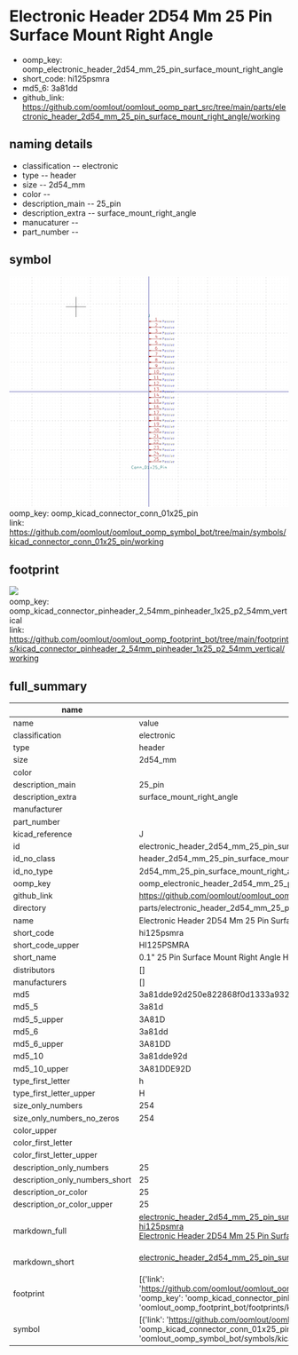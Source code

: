 # Electronic Header 2D54 Mm 25 Pin Surface Mount Right Angle

  
* oomp_key: oomp_electronic_header_2d54_mm_25_pin_surface_mount_right_angle 
* short_code: hi125psmra
* md5_6: 3a81dd  
* github_link: https://github.com/oomlout/oomlout_oomp_part_src/tree/main/parts/electronic_header_2d54_mm_25_pin_surface_mount_right_angle/working  
## naming details
* classification -- electronic
* type -- header
* size -- 2d54_mm
* color -- 
* description_main -- 25_pin
* description_extra -- surface_mount_right_angle
* manucaturer -- 
* part_number -- 



## symbol

![](symbol/0/working/working_600.png)  
oomp_key: oomp_kicad_connector_conn_01x25_pin  
link: https://github.com/oomlout/oomlout_oomp_symbol_bot/tree/main/symbols/kicad_connector_conn_01x25_pin/working  

## footprint

![](footprint/0/working/working_600.png)  
oomp_key: oomp_kicad_connector_pinheader_2_54mm_pinheader_1x25_p2_54mm_vertical  
link: https://github.com/oomlout/oomlout_oomp_footprint_bot/tree/main/footprints/kicad_connector_pinheader_2_54mm_pinheader_1x25_p2_54mm_vertical/working  

## full_summary
| name | value | 
| --- | --- | 
| name | value | 
| classification | electronic | 
| type | header | 
| size | 2d54_mm | 
| color |  | 
| description_main | 25_pin | 
| description_extra | surface_mount_right_angle | 
| manufacturer |  | 
| part_number |  | 
| kicad_reference | J | 
| id | electronic_header_2d54_mm_25_pin_surface_mount_right_angle | 
| id_no_class | header_2d54_mm_25_pin_surface_mount_right_angle | 
| id_no_type | 2d54_mm_25_pin_surface_mount_right_angle | 
| oomp_key | oomp_electronic_header_2d54_mm_25_pin_surface_mount_right_angle | 
| github_link | https://github.com/oomlout/oomlout_oomp_part_src/tree/main/parts/electronic_header_2d54_mm_25_pin_surface_mount_right_angle/working | 
| directory | parts/electronic_header_2d54_mm_25_pin_surface_mount_right_angle | 
| name | Electronic Header 2D54 Mm 25 Pin Surface Mount Right Angle | 
| short_code | hi125psmra | 
| short_code_upper | HI125PSMRA | 
| short_name | 0.1" 25 Pin Surface Mount Right Angle Header | 
| distributors | [] | 
| manufacturers | [] | 
| md5 | 3a81dde92d250e822868f0d1333a932a | 
| md5_5 | 3a81d | 
| md5_5_upper | 3A81D | 
| md5_6 | 3a81dd | 
| md5_6_upper | 3A81DD | 
| md5_10 | 3a81dde92d | 
| md5_10_upper | 3A81DDE92D | 
| type_first_letter | h | 
| type_first_letter_upper | H | 
| size_only_numbers | 254 | 
| size_only_numbers_no_zeros | 254 | 
| color_upper |  | 
| color_first_letter |  | 
| color_first_letter_upper |  | 
| description_only_numbers | 25 | 
| description_only_numbers_short | 25 | 
| description_or_color | 25 | 
| description_or_color_upper | 25 | 
| markdown_full | [electronic_header_2d54_mm_25_pin_surface_mount_right_angle](https://github.com/oomlout/oomlout_oomp_part_src/tree/main/parts/electronic_header_2d54_mm_25_pin_surface_mount_right_angle/working)<br>[hi125psmra](https://github.com/oomlout/oomlout_oomp_part_src/tree/main/parts/electronic_header_2d54_mm_25_pin_surface_mount_right_angle/working)<br>[Electronic Header 2D54 Mm 25 Pin Surface Mount Right Angle](https://github.com/oomlout/oomlout_oomp_part_src/tree/main/parts/electronic_header_2d54_mm_25_pin_surface_mount_right_angle/working)<br><br> | 
| markdown_short | [electronic_header_2d54_mm_25_pin_surface_mount_right_angle](https://github.com/oomlout/oomlout_oomp_part_src/tree/main/parts/electronic_header_2d54_mm_25_pin_surface_mount_right_angle/working)<br><br> | 
| footprint | [{'link': 'https://github.com/oomlout/oomlout_oomp_footprint_bot/tree/main/foootprntss/kicad_connector_pinheader_2_54mm_pinheader_1x25_p2_54mm_vertical', 'oomp_key': 'oomp_kicad_connector_pinheader_2_54mm_pinheader_1x25_p2_54mm_vertical', 'directory': 'oomlout_oomp_footprint_bot/footprints/kicad_connector_pinheader_2_54mm_pinheader_1x25_p2_54mm_vertical//working/working.kicad_mod'}] | 
| symbol | [{'link': 'https://github.com/oomlout/oomlout_oomp_symbol_bot/tree/main/symbols/kicad_connector_conn_01x25_pin', 'oomp_key': 'oomp_kicad_connector_conn_01x25_pin', 'directory': 'oomlout_oomp_symbol_bot/symbols/kicad_connector_conn_01x25_pin//working/working.kicad_sym'}] | 
